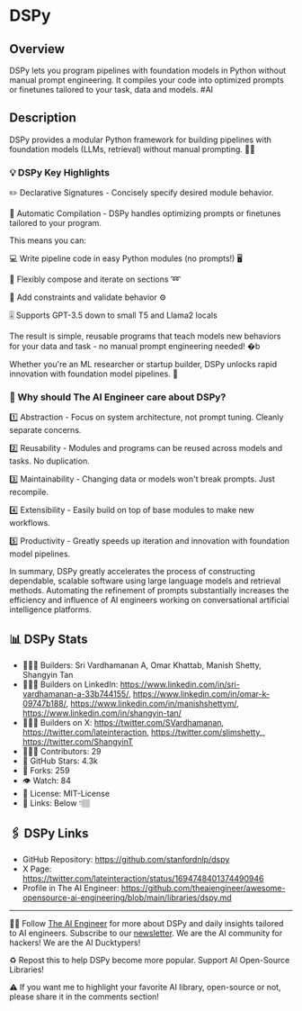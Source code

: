 # DSPy
## Overview
DSPy lets you program pipelines with foundation models in Python without manual prompt engineering. It compiles your code into optimized prompts or finetunes tailored to your task, data and models. #AI

## Description
DSPy provides a modular Python framework for building pipelines with foundation models (LLMs, retrieval) without manual prompting. 👷‍♂️

### 💡 DSPy Key Highlights
✏️ Declarative Signatures - Concisely specify desired module behavior.

📝 Automatic Compilation - DSPy handles optimizing prompts or finetunes tailored to your program.

This means you can:

💻 Write pipeline code in easy Python modules (no prompts!) 🖥️

🔀 Flexibly compose and iterate on sections ➿

🔧 Add constraints and validate behavior ⚙️

🎚️ Supports GPT-3.5 down to small T5 and Llama2 locals

The result is simple, reusable programs that teach models new behaviors for your data and task - no manual prompt engineering needed! �b

Whether you're an ML researcher or startup builder, DSPy unlocks rapid innovation with foundation model pipelines. 🚀

### 🤔 Why should The AI Engineer care about DSPy?
1️⃣ Abstraction - Focus on system architecture, not prompt tuning. Cleanly separate concerns.

2️⃣ Reusability - Modules and programs can be reused across models and tasks. No duplication.

3️⃣ Maintainability - Changing data or models won't break prompts. Just recompile.

4️⃣ Extensibility - Easily build on top of base modules to make new workflows.

5️⃣ Productivity - Greatly speeds up iteration and innovation with foundation model pipelines.

In summary, DSPy greatly accelerates the process of constructing dependable, scalable software using large language models and retrieval methods. Automating the refinement of prompts substantially increases the efficiency and influence of AI engineers working on conversational artificial intelligence platforms.

## 📊 DSPy Stats
* 👷🏽‍♀️ Builders: Sri Vardhamanan A, Omar Khattab, Manish Shetty, Shangyin Tan
* 👩🏽‍💼 Builders on LinkedIn: https://www.linkedin.com/in/sri-vardhamanan-a-33b744155/, https://www.linkedin.com/in/omar-k-09747b188/, https://www.linkedin.com/in/manishshettym/, https://www.linkedin.com/in/shangyin-tan/
* 👩🏽‍🏭 Builders on X: https://twitter.com/SVardhamanan, https://twitter.com/lateinteraction, https://twitter.com/slimshetty_, https://twitter.com/ShangyinT
* 👩🏽‍💻 Contributors: 29
* 💫 GitHub Stars: 4.3k
* 🍴 Forks: 259
* 👁️ Watch: 84
* 🪪 License: MIT-License
* 🔗 Links: Below 👇🏽

## 🖇️ DSPy Links
* GitHub Repository: https://github.com/stanfordnlp/dspy
* X Page: https://twitter.com/lateinteraction/status/1694748401374490946
* Profile in The AI Engineer: https://github.com/theaiengineer/awesome-opensource-ai-engineering/blob/main/libraries/dspy.md

---
🧙🏽 Follow [The AI Engineer](https://www.linkedin.com/company/theaiengineer/) for more about DSPy and daily insights tailored to AI engineers. Subscribe to our [newsletter](http://theaiengineerco.substack.com). We are the AI community for hackers! We are the AI Ducktypers!

♻️ Repost this to help DSPy become more popular. Support AI Open-Source Libraries!

⚠️ If you want me to highlight your favorite AI library, open-source or not, please share it in the comments section!